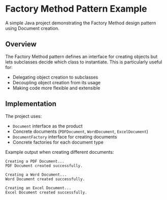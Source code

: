 # Factory Method Pattern Example

A simple Java project demonstrating the Factory Method design pattern using Document creation.

## Overview

The Factory Method pattern defines an interface for creating objects but lets subclasses decide which class to instantiate. This is particularly useful for:
- Delegating object creation to subclasses
- Decoupling object creation from its usage
- Making code more flexible and extensible

## Implementation

The project uses:
- `Document` interface as the product
- Concrete documents (`PDFDocument`, `WordDocument`, `ExcelDocument`)
- `DocumentFactory` interface for creating documents
- Concrete factories for each document type

Example output when creating different documents:
```
Creating a PDF Document...
PDF Document created successfully.

Creating a Word Document...
Word Document created successfully.

Creating an Excel Document...
Excel Document created successfully.
```
